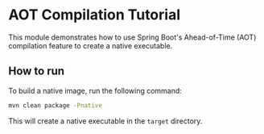 # AOT Compilation Tutorial

This module demonstrates how to use Spring Boot's Ahead-of-Time (AOT) compilation feature to create a native executable.

## How to run

To build a native image, run the following command:

```bash
mvn clean package -Pnative
```

This will create a native executable in the `target` directory.
